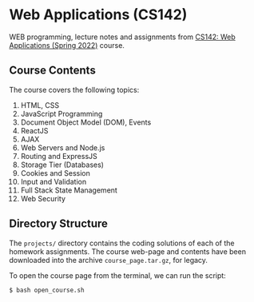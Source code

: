 # Web Applications (CS142)

WEB programming, lecture notes and assignments from [CS142: Web Applications (Spring 2022)](https://web.stanford.edu/class/cs142/) course.


## Course Contents

The course covers the following topics:
1. HTML, CSS
2. JavaScript Programming
3. Document Object Model (DOM), Events
4. ReactJS
5. AJAX
6. Web Servers and Node.js
7. Routing and ExpressJS
8. Storage Tier (Databases)
9. Cookies and Session
10. Input and Validation
11. Full Stack State Management
12. Web Security


## Directory Structure

The `projects/` directory contains the coding solutions of each of the homework assignments. The course web-page and contents have been downloaded into the archive `course_page.tar.gz`, for legacy.

To open the course page from the terminal, we can run the script:
```bash
$ bash open_course.sh
```
